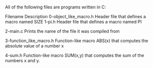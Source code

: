 All of the following files are programs written in C:

Filename Description 0-object_like_macro.h Header file that defines a macro named SIZE 1-pi.h Header file that defines a macro named PI

2-main.c Prints the name of the file it was compiled from

3-function_like_macro.h Function-like macro ABS(x) that computes the absolute value of a number x

4-sum.h Function-like macro SUM(x,y) that computes the sum of the numbers x and y.
